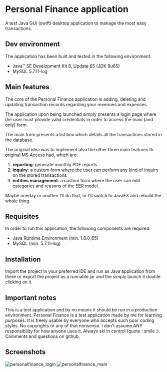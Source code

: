 # **Personal Finance application**
A test Java GUI (swift) desktop application to manage the most easy transactions.

## **Dev environment**

The application has been built and tested in the following environment:

- Java™ SE Development Kit 8, Update 65 (JDK 8u65)
- MySQL 5.7.11-log

## **Main features**

The core of the Personal Finance application is adding, deleting and updating transaction records regarding your revenues and expenses.

The application upon being launched simply presents a login page where the user must provide valid credentials in order to access the main (and only) form.

The main form presents a list box which details all the transactions stored in the database.

The original idea was to implement also the other three main features th original MS Access had, which are:

1. **reporting**: generate monthly PDF reports
2. **inquiry**: a custom form where the user can perform any kind of inquiry on the stored transactions
3. **entities management**: a custom form where the user can edit categories and reasons of the EER model.

Maybe oneday or another I'll do that, or I'll switch to JavaFX and rebuild the whole thing.

## **Requisites**

In order to run this application, the following components are required:

- Java Runtime Environment (min. 1.8.0_65)
- MySQL (min. 5.7.11-log)

## **Installation**

Import the project in your preferred IDE and run as Java application from there or export the project as a runnable jar and the simply launch it double clicking on it.

## **Important notes**

This is a test application and by no means it should be run in a production environment.
Personal Finance is a test application made by me for learning purposes. It is freely usable by everyone who accepts such poor coding styles.
No copyrights or any of that nonsense.
I don't assume ANY responsibility for how anyone uses it.
Always ski in control (quote : smile :).  Comments and questions on github.

## **Screenshots**

![personalfinance_login](https://cloud.githubusercontent.com/assets/25418553/22643449/d10dcdc0-ec5e-11e6-9c41-86a62cae4bda.JPG)
![personalfinance_main](https://cloud.githubusercontent.com/assets/25418553/22643450/d13bca9a-ec5e-11e6-870d-d0892f6734dc.JPG)

